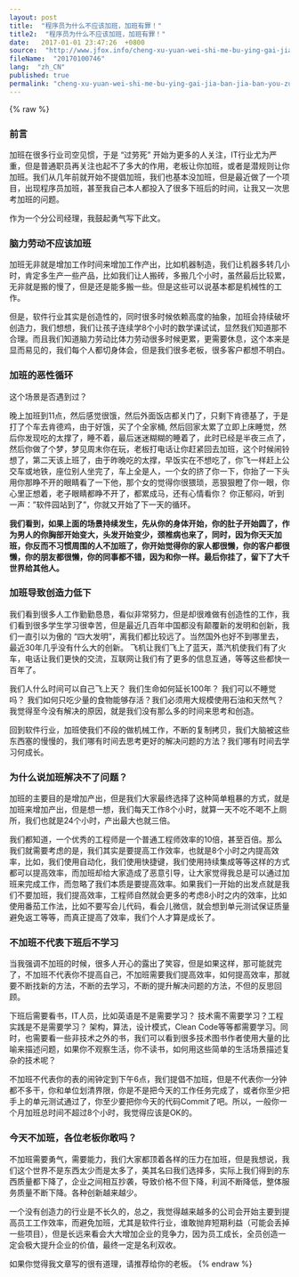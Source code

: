 ```yaml
---
layout: post
title:  "程序员为什么不应该加班，加班有罪！"
title2:  "程序员为什么不应该加班，加班有罪！"
date:   2017-01-01 23:47:26  +0800
source:  "http://www.jfox.info/cheng-xu-yuan-wei-shi-me-bu-ying-gai-jia-ban-jia-ban-you-zui.html"
fileName:  "20170100746"
lang:  "zh_CN"
published: true
permalink: "cheng-xu-yuan-wei-shi-me-bu-ying-gai-jia-ban-jia-ban-you-zui.html"
---
```

{% raw %}
### **前言**

加班在很多行业司空见惯，于是 “过劳死” 开始为更多的人关注，IT行业尤为严重，但是普通职员再关注也起不了多大的作用，老板让你加班，或者是潜规则让你加班。我们从几年前就开始不提倡加班，我们也基本没加班，但是最近做了一个项目，出现程序员加班，甚至我自己本人都投入了很多下班后的时间，让我又一次思考加班的问题。

作为一个分公司经理，我鼓起勇气写下此文。

### **脑力劳动不应该加班**

加班无非就是增加工作时间来增加工作产出，比如机器制造，我们让机器多转几小时，肯定多生产一些产品，比如我们让人搬砖，多搬几个小时，虽然最后比较累，无非就是搬的慢了，但是还是能多搬一些。但是这些可以说基本都是机械性的工作。

但是，软件行业其实是创造性的，同时很多时候依赖高度的抽象，加班会持续破坏创造力，我们想想，我们让孩子连续学8个小时的数学课试试，显然我们知道那不合理。而且我们知道脑力劳动比体力劳动很多时候更累，更需要休息，这个本来是显而易见的，我们每个人都切身体会，但是我们很多老板，很多客户都想不明白。

### **加班的恶性循环**

这个场景是否遇到过？

晚上加班到11点，然后感觉很饿，然后外面饭店都关门了，只剩下肯德基了，于是打了个车去肯德鸡，由于好饿，买了个全家桶, 然后回家太累了立即上床睡觉，然后你发现吃的太撑了，睡不着，最后迷迷糊糊的睡着了，此时已经是半夜三点了，然后你做了个梦，梦见周末你在玩，老板打电话让你赶紧回去加班，这个时候闹铃想了，第二天该上班了，由于昨晚吃的太撑，早饭实在不想吃了，你飞一样赶上公交车或地铁，座位别人坐完了，车上全是人，一个女的挤了你一下，你抬了一下头用你那睁不开的眼睛看了一下他，那个女的觉得你很猥琐，恶狠狠瞪了你一眼，你心里正想着，老子眼睛都睁不开了，都累成马，还有心情看你？ 你正郁闷，听到一声：”软件园站到了”，你就又开始了下一天的循环。

**我们看到，如果上面的场景持续发生，先从你的身体开始，你的肚子开始圆了，作为男人的你胸部开始变大，头发开始变少，颈椎病也来了，同时，因为你天天加班，你反而不习惯周围的人不加班了，你开始觉得你的家人都很懒，你的客户都很懒，你的朋友都很懒，你的同事都不错，因为和你一样。最后你挂了，留下了大千世界给其他人。**

### **加班导致创造力低下**

我们看到很多人工作勤勤恳恳，看似非常努力，但是却很难做有创造性的工作，我们看到很多学生学习很幸苦，但是最近几百年中国都没有颠覆新的发明和创新，我们一直引以为傲的 “四大发明”，离我们都比较远了。当然国外也好不到哪里去，最近30年几乎没有什么大的创新。 飞机让我们飞上了蓝天，蒸汽机使我们有了火车，电话让我们更快的交流，互联网让我们有了更多的信息互通，等等这些都快一百年了。

我们人什么时间可以自己飞上天？ 我们生命如何延长100年？ 我们可以不睡觉吗？ 我们如何只吃少量的食物能够存活？我们必须用大规模使用石油和天然气？ 我觉得至今没有解决的原因，就是我们没有那么多的时间来思考和创造。

回到软件行业，加班使我们不段的做机械工作，不断的复制拷贝，我们大脑被这些东西塞的慢慢的，我们哪有时间去思考更好的解决问题的方法？我们哪有时间去学习何成长。

### **为什么说加班解决不了问题？**

加班的主要目的是增加产出，但是我们大家最终选择了这种简单粗暴的方式，就是加班来增加产出，但是想一想，我们每天工作8个小时，就算一天不吃不喝不上厕所，我们也就是24个小时，产出最大也就三倍。

我们都知道，一个优秀的工程师是一个普通工程师效率的10倍，甚至百倍。那么我们就需要考虑的是，我们其实是要提高工作效率，也就是8个小时之内提高效率，比如，我们使用自动化，我们使用快捷键，我们使用持续集成等等这样的方式都可以提高效率，而加班却给大家造成了恶意引导，让大家觉得我总是可以通过加班来完成工作，而忽略了我们本质是要提高效率。如果我们一开始的出发点就是我们不要加班，我们提高效率，工程师自然就会更多的考虑8小时之内的效率，比如使用番茄工作法，比如不要写会儿代码，看会儿微信，就会想到单元测试保证质量避免返工等等，而真正提高了效率，我们个人才算是成长了。

### **不加班不代表下班后不学习**

当我强调不加班的时候，很多人开心的露出了笑容，但是如果这样，那可能就完了，不加班不代表你不提高自己，不加班需要我们提高效率，如何提高效率，那就要不断找新的方法，不断的去学习，不断的提升解决问题的方法，不但的反思回顾。

下班后需要看书，IT人员，比如英语是不是需要学习？ 技术需不需要学习？工程实践是不是需要学习？ 架构，算法，设计模式，Clean Code等等都需要学习。同时，也需要看一些非技术之外的书，我们可以看到很多技术图书作者使用大量的比喻来描述问题，如果你不观察生活，你不读书，如何用这些简单的生活场景描述复杂的技术呢？

不加班不代表你的表的闹钟定到下午6点，我们提倡不加班，但是不代表你一分钟都不多干，你和单位划清界限，你是不是把今天的工作任务完成了，或者你至少把手上的单元测试通过了，你至少要把你今天的代码Commit了吧。所以，一般你一个月加班总时间不超过8个小时，我觉得应该是OK的。

### **今天不加班，各位老板你敢吗？**

不加班需要勇气，需要能力，我们大家都顶着各样的压力在加班，但是我想说，我们这个世界不是东西太少而是太多了，美其名曰我们选择多，实际上我们得到的东西质量都下降了，企业之间相互抄袭，导致价格不但下降，利润不断降低，整体服务质量不断下降。各种创新越来越少。

一个没有创造力的行业是不长久的，总之，我觉得越来越多的公司会开始主要到提高员工工作效率，而避免加班，尤其是软件行业，谁敢抛弃短期利益（可能会丢掉一些项目），但是长远来看会大大增加企业的竞争力，因为员工成长，全员创造一定会极大提升企业的价值，最终一定是名利双收。

如果你觉得我文章写的很有道理，请推荐给你的老板。
{% endraw %}